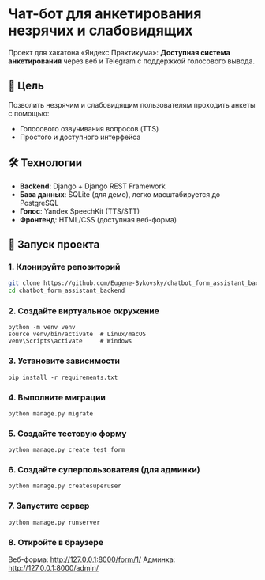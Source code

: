 # Чат-бот для анкетирования незрячих и слабовидящих

Проект для хакатона «Яндекс Практикума»:
**Доступная система анкетирования** через веб и Telegram с поддержкой голосового вывода.

## 🎯 Цель
Позволить незрячим и слабовидящим пользователям проходить анкеты с помощью:
- Голосового озвучивания вопросов (TTS)
- Простого и доступного интерфейса

## 🛠 Технологии
- **Backend**: Django + Django REST Framework
- **База данных**: SQLite (для демо), легко масштабируется до PostgreSQL
- **Голос**: Yandex SpeechKit (TTS/STT)
- **Фронтенд**: HTML/CSS (доступная веб-форма)

## 🚀 Запуск проекта

### 1. Клонируйте репозиторий
```bash
git clone https://github.com/Eugene-Bykovsky/chatbot_form_assistant_backend.git
cd chatbot_form_assistant_backend
```

### 2. Создайте виртуальное окружение
```
python -m venv venv
source venv/bin/activate  # Linux/macOS
venv\Scripts\activate     # Windows
```

### 3. Установите зависимости
```
pip install -r requirements.txt
```

### 4. Выполните миграции
```
python manage.py migrate
```

### 5. Создайте тестовую форму
```
python manage.py create_test_form
```

### 6. Создайте суперпользователя (для админки)
```
python manage.py createsuperuser
```

### 7. Запустите сервер

```
python manage.py runserver
```

### 8. Откройте в браузере

Веб-форма: http://127.0.0.1:8000/form/1/
Админка: http://127.0.0.1:8000/admin/